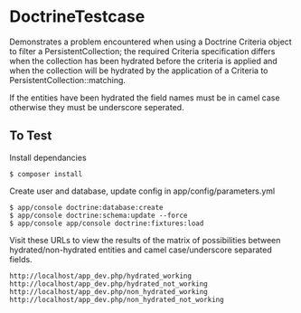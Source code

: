 # DoctrineTestcase

Demonstrates a problem encountered when using a Doctrine Criteria object to filter a PersistentCollection; the required Criteria specification differs when the collection has been hydrated before the criteria is applied and when the collection will be hydrated by the application of a Criteria to PersistentCollection::matching.

If the entities have been hydrated the field names must be in camel case otherwise they must be underscore seperated.

## To Test

Install dependancies

    $ composer install

Create user and database, update config in app/config/parameters.yml

    $ app/console doctrine:database:create
    $ app/console doctrine:schema:update --force
    $ app/console app/console doctrine:fixtures:load

Visit these URLs to view the results of the matrix of possibilities between hydrated/non-hydrated entities and camel case/underscore separated fields.

    http://localhost/app_dev.php/hydrated_working
    http://localhost/app_dev.php/hydrated_not_working
    http://localhost/app_dev.php/non_hydrated_working
    http://localhost/app_dev.php/non_hydrated_not_working
